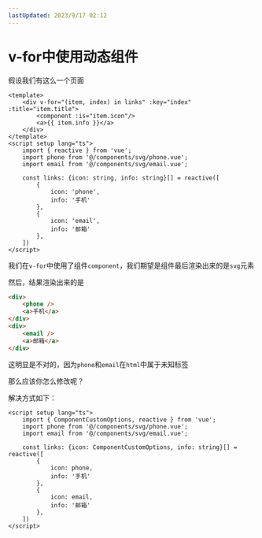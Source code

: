 ```yaml
---
lastUpdated: 2023/9/17 02:12
---
```


# v-for中使用动态组件

假设我们有这么一个页面

```vue
<template>
    <div v-for="(item, index) in links" :key="index" :title="item.title">
        <component :is="item.icon"/>
        <a>{{ item.info }}</a>
    </div>
</template>
<script setup lang="ts">
    import { reactive } from 'vue';
    import phone from '@/components/svg/phone.vue';
    import email from '@/components/svg/email.vue';

    const links: {icon: string, info: string}[] = reactive([
        {
            icon: 'phone',
            info: '手机'
        },
        {
            icon: 'email',
            info: '邮箱'
        },
    ])
</script>
```

我们在`v-for`中使用了组件`component`，我们期望是组件最后渲染出来的是`svg`元素

然后，结果渲染出来的是

```html
<div>
    <phone />
    <a>手机</a>
</div>
<div>
    <email />
    <a>邮箱</a>
</div>
```

这明显是不对的，因为`phone`和`email`在`html`中属于未知标签

那么应该你怎么修改呢？

解决方式如下：

```vue
<script setup lang="ts">
    import { ComponentCustomOptions, reactive } from 'vue';
    import phone from '@/components/svg/phone.vue';
    import email from '@/components/svg/email.vue';

    const links: {icon: ComponentCustomOptions, info: string}[] = reactive([
        {
            icon: phone,
            info: '手机'
        },
        {
            icon: email,
            info: '邮箱'
        },
    ])
</script>
```
